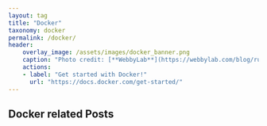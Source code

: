 ```yaml
---
layout: tag
title: "Docker"
taxonomy: docker
permalink: /docker/
header:
    overlay_image: /assets/images/docker_banner.png
    caption: "Photo credit: [**WebbyLab**](https://webbylab.com/blog/ru/minimal_size_docker_image_for_your_nodejs_app/)"
    actions:
    - label: "Get started with Docker!"
      url: "https://docs.docker.com/get-started/"
---
```


<h2>Docker related Posts</h2>